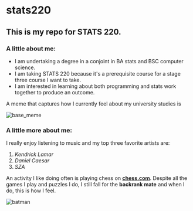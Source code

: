 # stats220

## This is my repo for STATS 220. 

### A little about me:

* I am undertaking a degree in a conjoint in BA stats and BSC computer science.
* I am taking STATS 220 because it's a prerequisite course for a stage three course I want to take.
* I am interested in learning about both programming and stats work together to produce an outcome.

A meme that captures how I currently feel about my university studies is 

![base_meme](https://c.tenor.com/8druEACXtX8AAAAd/tenor.gif)

### A little more about me:

I really enjoy listening to music and my top three favorite artists are:

1. *Kendrick Lamar*
2. *Daniel Caesar*
3. *SZA*

An activity I like doing often is playing chess on **[chess.com](chess.com)**.
Despite all the games I play and puzzles I do, I still fall for the **backrank mate** and when I do, this is how I feel.

![batman](https://media1.tenor.com/m/q5lclIwwwdUAAAAC/rage.gif)
